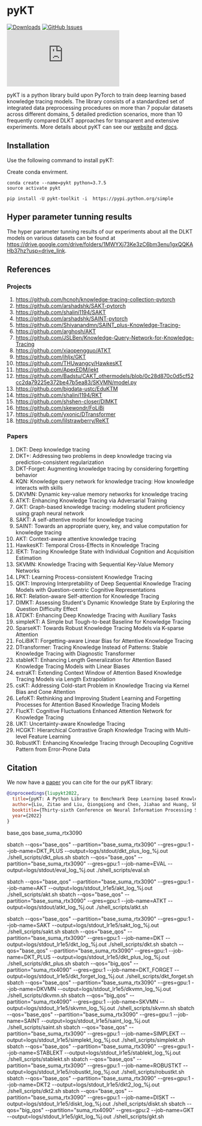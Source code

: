 # pyKT

[![Downloads](https://pepy.tech/badge/pykt-toolkit)](https://pepy.tech/project/pykt-toolkit)
[![GitHub Issues](https://img.shields.io/github/issues/pykt-team/pykt-toolkit.svg)](https://github.com/pykt-team/pykt-toolkit/issues)
[![Documentation](https://img.shields.io/website/http/pykt-team.github.io/index.html?down_color=red&down_message=offline&up_message=online)](https://pykt.org/)

pyKT is a python library build upon PyTorch to train deep learning based knowledge tracing models. The library consists of a standardized set of integrated data preprocessing procedures on more than 7 popular datasets across different domains, 5 detailed prediction scenarios, more than 10 frequently compared DLKT approaches for transparent and extensive experiments. More details about pyKT can see our [website](https://pykt.org/) and [docs](https://pykt-toolkit.readthedocs.io/en/latest/quick_start.html).




## Installation
Use the following command to install pyKT:

Create conda envirment.

```
conda create --name=pykt python=3.7.5
source activate pykt
```


```
pip install -U pykt-toolkit -i  https://pypi.python.org/simple 

```

## Hyper parameter tunning results
The hyper parameter tunning results of our experiments about all the DLKT models on various datasets can be found at https://drive.google.com/drive/folders/1MWYXj73Ke3zC6bm3enu1gxQQKAHb37hz?usp=drive_link.

## References
### Projects

1. https://github.com/hcnoh/knowledge-tracing-collection-pytorch 
2. https://github.com/arshadshk/SAKT-pytorch 
3. https://github.com/shalini1194/SAKT 
4. https://github.com/arshadshk/SAINT-pytorch 
5. https://github.com/Shivanandmn/SAINT_plus-Knowledge-Tracing- 
6. https://github.com/arghosh/AKT 
7. https://github.com/JSLBen/Knowledge-Query-Network-for-Knowledge-Tracing 
8. https://github.com/xiaopengguo/ATKT 
9. https://github.com/jhljx/GKT 
10. https://github.com/THUwangcy/HawkesKT
11. https://github.com/ApexEDM/iekt
12. https://github.com/Badstu/CAKT_othermodels/blob/0c28d870c0d5cf52cc2da79225e372be47b5ea83/SKVMN/model.py
13. https://github.com/bigdata-ustc/EduKTM
14. https://github.com/shalini1194/RKT
15. https://github.com/shshen-closer/DIMKT
16. https://github.com/skewondr/FoLiBi
17. https://github.com/yxonic/DTransformer
18. https://github.com/lilstrawberry/ReKT

### Papers

1. DKT: Deep knowledge tracing 
2. DKT+: Addressing two problems in deep knowledge tracing via prediction-consistent regularization 
3. DKT-Forget: Augmenting knowledge tracing by considering forgetting behavior 
4. KQN: Knowledge query network for knowledge tracing: How knowledge interacts with skills 
5. DKVMN: Dynamic key-value memory networks for knowledge tracing 
6. ATKT: Enhancing Knowledge Tracing via Adversarial Training 
7. GKT: Graph-based knowledge tracing: modeling student proficiency using graph neural network 
8. SAKT: A self-attentive model for knowledge tracing 
9. SAINT: Towards an appropriate query, key, and value computation for knowledge tracing 
10. AKT: Context-aware attentive knowledge tracing 
11. HawkesKT: Temporal Cross-Effects in Knowledge Tracing
12. IEKT: Tracing Knowledge State with Individual Cognition and Acquisition Estimation
13. SKVMN: Knowledge Tracing with Sequential Key-Value Memory Networks
14. LPKT: Learning Process-consistent Knowledge Tracing
15. QIKT: Improving Interpretability of Deep Sequential Knowledge Tracing Models with Question-centric Cognitive Representations
16. RKT: Relation-aware Self-attention for Knowledge Tracing
17. DIMKT: Assessing Student's Dynamic Knowledge State by Exploring the Question Difficulty Effect
18. ATDKT: Enhancing Deep Knowledge Tracing with Auxiliary Tasks
19. simpleKT: A Simple but Tough-to-beat Baseline for Knowledge Tracing
20. SparseKT: Towards Robust Knowledge Tracing Models via K-sparse Attention
21. FoLiBiKT: Forgetting-aware Linear Bias for Attentive Knowledge Tracing
22. DTransformer: Tracing Knowledge Instead of Patterns: Stable Knowledge Tracing with Diagnostic Transformer
23. stableKT: Enhancing Length Generalization for Attention Based Knowledge Tracing Models with Linear Biases
24. extraKT: Extending Context Window of Attention Based Knowledge Tracing Models via Length Extrapolation
25. csKT: Addressing Cold-start Problem in Knowledge Tracing via Kernel Bias and Cone Attention
26. LefoKT: Rethinking and Improving Student Learning and Forgetting Processes for Attention Based Knowledge Tracing Models
27. FlucKT: Cognitive Fluctuations Enhanced Attention Network for Knowledge Tracing
28. UKT: Uncertainty-aware Knowledge Tracing
29. HCGKT: Hierarchical Contrastive Graph Knowledge Tracing with Multi-level Feature Learning
30. RobustKT: Enhancing Knowledge Tracing through Decoupling Cognitive Pattern from Error-Prone Data

## Citation

We now have a [paper](https://arxiv.org/abs/2206.11460?context=cs.CY) you can cite for the our pyKT library:

```bibtex
@inproceedings{liupykt2022,
  title={pyKT: A Python Library to Benchmark Deep Learning based Knowledge Tracing Models},
  author={Liu, Zitao and Liu, Qiongqiong and Chen, Jiahao and Huang, Shuyan and Tang, Jiliang and Luo, Weiqi},
  booktitle={Thirty-sixth Conference on Neural Information Processing Systems Datasets and Benchmarks Track},
  year={2022}
}
```

base_qos
base_suma_rtx3090

sbatch --qos="base_qos" --partition="base_suma_rtx3090" --gres=gpu:1 --job-name=DKT_PLUS --output=logs/stdout/dkt_plus_log_%j.out ./shell_scripts/dkt_plus.sh
sbatch --qos="base_qos" --partition="base_suma_rtx3090" --gres=gpu:1 --job-name=EVAL --output=logs/stdout/eval_log_%j.out ./shell_scripts/eval.sh


sbatch --qos="base_qos" --partition="base_suma_rtx3090" --gres=gpu:1 --job-name=AKT --output=logs/stdout_lr1e5/akt_log_%j.out ./shell_scripts/akt.sh
sbatch --qos="base_qos" --partition="base_suma_rtx3090" --gres=gpu:1 --job-name=ATKT --output=logs/stdout/atkt_log_%j.out ./shell_scripts/atkt.sh

sbatch --qos="base_qos" --partition="base_suma_rtx3090" --gres=gpu:1 --job-name=SAKT --output=logs/stdout_lr1e5/sakt_log_%j.out ./shell_scripts/sakt.sh
sbatch --qos="base_qos" --partition="base_suma_rtx3090" --gres=gpu:1 --job-name=DKT --output=logs/stdout_lr1e5/dkt_log_%j.out ./shell_scripts/dkt.sh
sbatch --qos="base_qos" --partition="base_suma_rtx3090" --gres=gpu:1 --job-name=DKT_PLUS --output=logs/stdout_lr1e5/dkt_plus_log_%j.out ./shell_scripts/dkt_plus.sh
sbatch --qos="big_qos" --partition="suma_rtx4090" --gres=gpu:1 --job-name=DKT_FORGET --output=logs/stdout_lr1e5/dkt_forget_log_%j.out ./shell_scripts/dkt_forget.sh
sbatch --qos="base_qos" --partition="base_suma_rtx3090" --gres=gpu:1 --job-name=DKVMN --output=logs/stdout_lr1e5/dkvmn_log_%j.out ./shell_scripts/dkvmn.sh
sbatch --qos="big_qos" --partition="suma_rtx4090" --gres=gpu:1 --job-name=SKVMN --output=logs/stdout_lr1e5/skvmn_log_%j.out ./shell_scripts/skvmn.sh
sbatch --qos="base_qos" --partition="base_suma_rtx3090" --gres=gpu:1 --job-name=SAINT --output=logs/stdout_lr1e5/saint_log_%j.out ./shell_scripts/saint.sh
sbatch --qos="base_qos" --partition="base_suma_rtx3090" --gres=gpu:1 --job-name=SIMPLEKT --output=logs/stdout_lr1e5/simplekt_log_%j.out ./shell_scripts/simplekt.sh
sbatch --qos="base_qos" --partition="base_suma_rtx3090" --gres=gpu:1 --job-name=STABLEKT --output=logs/stdout_lr1e5/stablekt_log_%j.out ./shell_scripts/stablekt.sh
sbatch --qos="base_qos" --partition="base_suma_rtx3090" --gres=gpu:1 --job-name=ROBUSTKT --output=logs/stdout_lr1e5/robustkt_log_%j.out ./shell_scripts/robustkt.sh
sbatch --qos="base_qos" --partition="base_suma_rtx3090" --gres=gpu:1 --job-name=DKT2 --output=logs/stdout_lr1e5/dkt2_log_%j.out ./shell_scripts/dkt2.sh
sbatch --qos="base_qos" --partition="base_suma_rtx3090" --gres=gpu:1 --job-name=DISKT --output=logs/stdout_lr1e5/diskt_log_%j.out ./shell_scripts/diskt.sh
sbatch --qos="big_qos" --partition="suma_rtx4090" --gres=gpu:2 --job-name=GKT --output=logs/stdout_lr1e5/gkt_log_%j.out ./shell_scripts/gkt.sh

